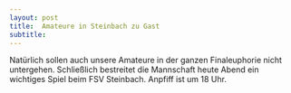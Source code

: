 ```yaml
---
layout: post
title:  Amateure in Steinbach zu Gast
subtitle:  
---
```


Natürlich sollen auch unsere Amateure in der ganzen Finaleuphorie nicht untergehen. Schließlich bestreitet die Mannschaft heute Abend ein wichtiges Spiel beim FSV Steinbach. Anpfiff ist um 18 Uhr.


